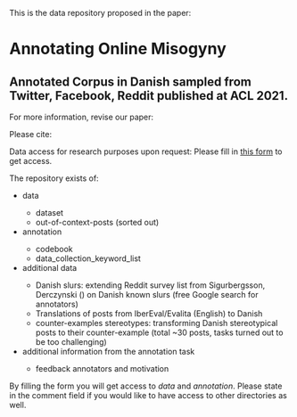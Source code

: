This is the data repository proposed in the paper:

# Annotating Online Misogyny
## Annotated Corpus in Danish sampled from Twitter, Facebook, Reddit published at ACL 2021.



For more information, revise our paper:


Please cite:




Data access for research purposes upon request:
Please fill in [this form](https://forms.gle/MPdV8FG8EUuS1MdS6) to get access.


The repository exists of:

<ul>
<li>data</li>
<ul>
<li>dataset</li>
<li>out-of-context-posts (sorted out)</li>
</ul>
<li>annotation</li>
<ul>
<li>codebook</li>
<li>data_collection_keyword_list</li>
</ul>
<li>additional data</li>
<ul>
<li>Danish slurs: extending Reddit survey list from Sigurbergsson, Derczynski (<https://arxiv.org/abs/1908.04531>) on Danish known slurs (free Google search for annotators) </li>
<li>Translations of posts from IberEval/Evalita (English) to Danish </li>
<li> counter-examples stereotypes: transforming Danish stereotypical posts to their counter-example (total ~30 posts, tasks turned out to be too challenging)</li>
</ul>
<li>additional information from the annotation task</li>
<ul>
<li>feedback annotators and motivation</li>
</ul>
</ul>

By filling the form you will get access to *data* and *annotation*. 
Please state in the comment field if you would like to have access to other directories as well.

